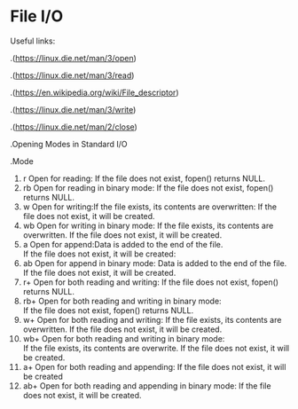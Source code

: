 # File I/O

Useful links:

.(https://linux.die.net/man/3/open)

.(https://linux.die.net/man/3/read)

.(https://en.wikipedia.org/wiki/File_descriptor)

.(https://linux.die.net/man/3/write)

.(https://linux.die.net/man/2/close)

.Opening Modes in Standard I/O

.Mode	

1. r	Open for reading:
    If the file does not exist, fopen() returns NULL.
2. rb	Open for reading in binary mode:
    If the file does not exist, fopen() returns NULL.
3. w	Open for writing:If the file exists, its contents are overwritten:
    If the file does not exist, it will be created.
4. wb	Open for writing in binary mode:
    If the file exists, its contents are overwritten.
    If the file does not exist, it will be created.          
5. a	Open for append:Data is added to the end of the file.	
    If the file does not exist, it will be created:
6. ab	Open for append in binary mode:
    Data is added to the end of the file.
    If the file does not exist, it will be created.
7. r+	Open for both reading and writing:
    If the file does not exist, fopen() returns NULL.
8. rb+	Open for both reading and writing in binary mode:	
    If the file does not exist, fopen() returns NULL.
9. w+	Open for both reading and writing:
    If the file exists, its contents are overwritten.
    If the file does not exist, it will be created.
10. wb+	Open for both reading and writing in binary mode:	
    If the file exists, its contents are overwrite.
    If the file does not exist, it will be created.
11. a+	Open for both reading and appending:
    If the file does not exist, it will be created
12. ab+	Open for both reading and appending in binary mode:
    If the file does not exist, it will be created.